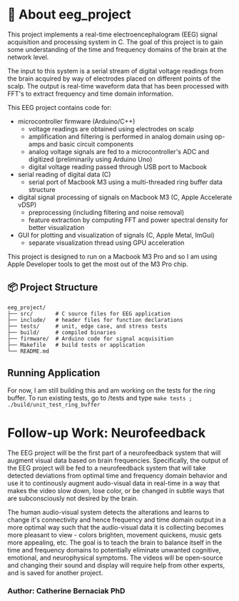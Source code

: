 
# 🧠 About eeg_project

This project implements a real-time electroencephalogram (EEG) signal acquisition and 
processing system in C.  The goal of this project is to gain some understanding of the
time and frequency domains of the brain at the network level. 

The input to this system is a serial stream of digital voltage readings from the brain
acquired by way of electrodes placed on different points of the scalp. The output is
real-time waveform data that has been processed with FFT's to extract frequency and time
domain information.

This EEG project contains code for:
- microcontroller firmware (Arduino/C++)
   - voltage readings are obtained using electrodes on scalp
   - amplification and filtering is performed in analog domain using op-amps and basic circuit components
   - analog voltage signals are fed to a microcontroller's ADC and digitized (preliminarily using Arduino Uno)
   - digital voltage reading passed through USB port to Macbook
- serial reading of digital data (C)
   - serial port of Macbook M3 using a multi-threaded ring buffer data structure 
- digital signal processing of signals on Macbook M3 (C, Apple Accelerate vDSP)
   - preprocessing (including filtering and noise removal)
   - feature extraction by computing FFT and power spectral density for better visualization
- GUI for plotting and visualization of signals (C, Apple Metal, ImGui)
   - separate visualization thread using GPU acceleration 

This project is designed to run on a Macbook M3 Pro and so I am using Apple Developer tools
to get the most out of the M3 Pro chip. 

## 📦 Project Structure
```
eeg_project/ 
├── src/       # C source files for EEG application
├── include/   # header files for function declarations
├── tests/     # unit, edge case, and stress tests 
├── build/     # compiled binaries
├── firmware/  # Arduino code for signal acquisition
├── Makefile   # build tests or application
└── README.md 
```

## Running Application
For now, I am still building this and am working on the tests for the ring buffer. To run
existing tests, go to /tests and type `make tests ; ./build/unit_test_ring_buffer`


# Follow-up Work: Neurofeedback
The EEG project will be the first part of a neurofeedback system that will augment visual
data based on brain frequencies. Specifically, the output of the EEG project will be fed
to a neurofeedback system that will take detected deviations from optimal time and frequency
domain behavior and use it to continously augment audo-visual data in real-time in a way that
makes the video slow down, lose color, or be changed in subtle ways that are subconsciously 
not desired by the brain. 

The human audio-visual system detects the alterations and learns to 
change it's connectivity and hence frequency and time domain output in a more optimal way such 
that the audio-visual data it is collecting becomes more pleasant to view - colors brighten,
movement quickens, music gets more appealing, etc.  The goal is to teach the brain to balance
itself in the time and frequency domains to potentially eliminate unwanted cognitive, emotional, 
and neurophysical symptoms.  The videos will be open-source and changing their sound and display
will require help from other experts, and is saved for another project.

### Author: Catherine Bernaciak PhD











